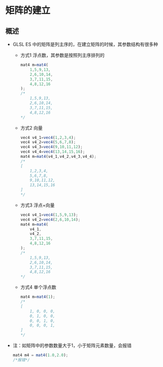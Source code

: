 # 矩阵的建立

## 概述

+ GLSL ES 中的矩阵是列主序的，在建立矩阵的时候，其参数结构有很多种

  + 方式1 浮点数，其参数是按照列主序排列的

    ```js
    mat4 m=mat4(
        1,5,9,13,
        2,6,10,14,
        3,7,11,15,
        4,8,12,16
    );
    /*
        1,5,9,13,
        2,6,10,14,
        3,7,11,15,
        4,8,12,16
    */

    ```

  + 方式2 向量

    ```js
    vec4 v4_1=vec4(1,2,3,4);
    vec4 v4_2=vec4(5,6,7,8);
    vec4 v4_3=vec4(9,10,11,12);
    vec4 v4_4=vec4(13,14,15,16);
    mat4 m=mat4(v4_1,v4_2,v4_3,v4_4);
    /*
    [
        1,2,3,4,
        5,6,7,8,
        9,10,11,12,
        13,14,15,16
    ]
    */

    ```

  + 方式3 浮点+向量

    ```js
    vec4 v4_1=vec4(1,5,9,13);
    vec4 v4_2=vec4(2,6,10,14);
    mat4 m=mat4(
        v4_1,
        v4_2,
        3,7,11,15,
        4,8,12,16
    );
    /*
        1,5,9,13,
        2,6,10,14,
        3,7,11,15,
        4,8,12,16
    */

    ```

  + 方式4 单个浮点数

    ```js
    mat4 m=mat4(1);
    /*
    [
        1, 0, 0, 0,
        0, 1, 0, 0,
        0, 0, 1, 0,
        0, 0, 0, 1,
    ]
    */
    ```

+ 注：如矩阵中的参数数量大于1，小于矩阵元素数量，会报错

  ```js
  mat4 m4 = mat4(1.0,2.0);
  /*报错*/
  ```
